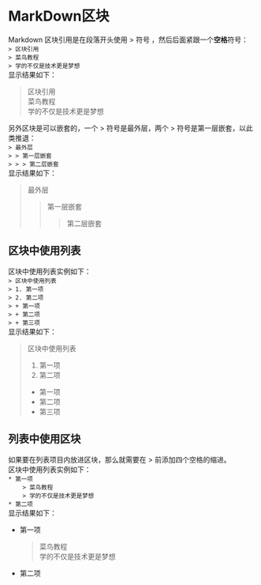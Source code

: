 # MarkDown区块
Markdown 区块引用是在段落开头使用 > 符号 ，然后后面紧跟一个**空格**符号：  
`> 区块引用`  
`> 菜鸟教程`  
`> 学的不仅是技术更是梦想`  
显示结果如下：  
> 区块引用  
> 菜鸟教程  
> 学的不仅是技术更是梦想  

另外区块是可以嵌套的，一个 > 符号是最外层，两个 > 符号是第一层嵌套，以此类推退：  
`> 最外层`  
`> > 第一层嵌套`  
`> > > 第二层嵌套`  
显示结果如下：  
> 最外层
> > 第一层嵌套
> > > 第二层嵌套
## 区块中使用列表
区块中使用列表实例如下：  
`> 区块中使用列表`  
`> 1. 第一项`  
`> 2. 第二项`  
`> + 第一项`  
`> + 第二项`  
`> + 第三项`  
显示结果如下：  
> 区块中使用列表
> 1. 第一项  
> 2. 第二项  
> + 第一项  
> + 第二项  
> + 第三项  
## 列表中使用区块
如果要在列表项目内放进区块，那么就需要在 > 前添加四个空格的缩进。  
区块中使用列表实例如下：  
`* 第一项`  
`    > 菜鸟教程`  
`    > 学的不仅是技术更是梦想`  
`* 第二项`  
显示结果如下：  
* 第一项  
    > 菜鸟教程  
    > 学的不仅是技术更是梦想  
* 第二项

